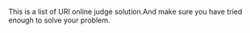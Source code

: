 This is a list of URI online judge solution.And make sure you have tried enough to solve your problem.